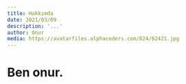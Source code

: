 ```yaml
---
title: Hakkımda
date: 2021/03/09
description: '...'
author: Onur
media: https://avatarfiles.alphacoders.com/824/82421.jpg
---
```


# Ben onur.